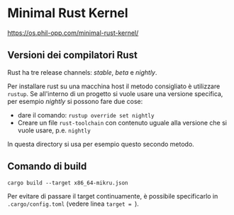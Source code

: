 # Minimal Rust Kernel

https://os.phil-opp.com/minimal-rust-kernel/

## Versioni dei compilatori Rust

Rust ha tre release channels: _stable_, _beta_ e _nightly_.

Per installare rust su una macchina host il metodo consigliato è utilizzare `rustup`. Se all'interno di un progetto si vuole usare una versione specifica, per esempio _nightly_ si possono fare due cose:

- dare il comando: `rustup override set nightly`
- Creare un file `rust-toolchain` con contenuto uguale alla versione che si vuole usare, p.e. `nightly`

In questa directory si usa per esempio questo secondo metodo.

## Comando di build

```
cargo build --target x86_64-mikru.json
```

Per evitare di passare il target continuamente, è possibile specificarlo in `.cargo/config.toml` (vedere linea `target = `).

